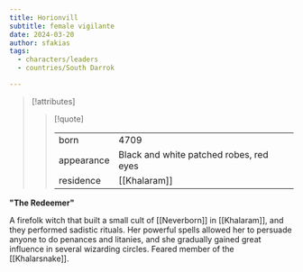 ```yaml
---
title: Horionvill
subtitle: female vigilante
date: 2024-03-20
author: sfakias
tags:
  - characters/leaders
  - countries/South Darrok

---
```

> [!attributes]
> 
> > [!quote]
> >
> > | | |
> > | --- | --- |
> > | born | 4709 |
> > | appearance | Black and white patched robes, red eyes |
> > | residence | [[Khalaram]] |

**"The Redeemer"**

A firefolk witch that built a small cult of [[Neverborn]] in [[Khalaram]], and they performed sadistic rituals. Her powerful spells allowed her to persuade anyone to do penances and litanies, and she gradually gained great influence in several wizarding circles. Feared member of the [[Khalarsnake]].
